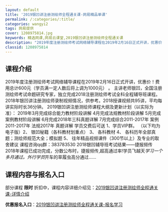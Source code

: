```yaml
---
layout: default
title: '2019银凹讲注册测绘师全程通关课-网易精品单课'
permalink: /:categories/:title/
categories: wangyi2
tags: 网易提供
cover: 1208975814.jpg
keywords: 精选网课,网易云课堂,2019银凹讲注册测绘师全程通关课
description: "2019年度注册测绘师考试网络辅导课程在2019年2月16日正式开讲，优惠价！费用总计600元（学员满一定人数后将上调为1000元）。主讲老师银凹，全国注册测绘师考试命题研究专家，独立完成2"
classid: 1208975814
---
```


## 课程介绍

2019年度注册测绘师考试网络辅导课程在2019年2月16日正式开讲，优惠价！费用总计600元（学员满一定人数后将上调为1000元） 。
    主讲老师银凹，全国注册测绘师考试命题研究专家，独立完成2018注册测绘师考试全科全程辅导班课程。
   2018年银凹讲注册测绘师录制视频情况，供参考。2018授课视频共95讲，平均每讲实际时长36分钟。
    2019银凹讲注册测绘师课程大纲及更新计划（以实际为准）：
    2019年3月完成综合能力教材阶段讲解
    4月完成法规教材阶段讲解
    5月完成案例教材阶段讲解
    6月完成2018年三科真题详解
    7月完成综合2011-2017年 案例2011-2017年 法规2017年 真题详解
    学员交费后可送
1、学员VIP群。
（以下均为电子版）2、 银凹秘籍（各科教材划重点）
3、 各科教材
4、 各科历年全部真题；测绘师规范大全；模拟题
5、 往年精品视频课件（300节以上）及专业的取舍建议
    课程咨询qq群：383783530
                 2018银凹辅导班考试结果——捷报频传                                                        
    2018年课程已成功完成，分数公布时，捷报频传,超高通过率!学员飞越天*学习一个多月通过。外行学员*开车的草履虫高分通过……

## 课程内容与报名入口

部分课程 **限时** 折扣中，课程内容详细介绍见：[2019银凹讲注册测绘师全程通关课-详情介绍](https://study.163.com/course/introduction/1208975814.htm?share=1&shareId=1025206652&utm_campaign=share&utm_medium=iphoneShare&utm_source=&utm_u=1025206652)

**优惠报名入口**：[2019银凹讲注册测绘师全程通关课-报名学习](https://study.163.com/course/introduction/1208975814.htm?share=1&shareId=1025206652&utm_campaign=share&utm_medium=iphoneShare&utm_source=&utm_u=1025206652)

